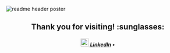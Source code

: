 ![readme header poster](https://github.com/user-attachments/assets/4c38d3d6-b41a-4e22-b173-f5e20605ee96)

<h2 align="center"> Thank you for visiting! :sunglasses: </h2>

<h5 align="center">

<a align="center" href="https://www.linkedin.com/in/phillipche/" title="LinkedIn Profile"><img width="22" src="https://raw.githubusercontent.com/rahuldkjain/github-profile-readme-generator/master/src/images/icons/Social/linked-in-alt.svg"> LinkedIn</a> •
</h5>
